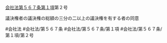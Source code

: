 [会社法第５６７条第１項](会社法＿＿＿＿第５６７条第１項)第２号

議決権者の議決権の総額の三分の二以上の議決権を有する者の同意


#会社法
#会社法/第５６７条
#会社法/第５６７条/第１項
#会社法/第５６７条/第１項/第２号
